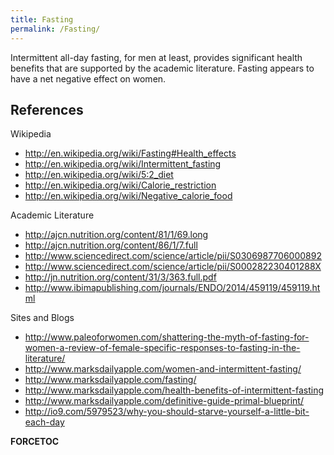 ```yaml
---
title: Fasting
permalink: /Fasting/
---
```


Intermittent all-day fasting, for men at least, provides significant health benefits that are supported by the academic literature. Fasting appears to have a net negative effect on women.

References
----------

Wikipedia

-   <http://en.wikipedia.org/wiki/Fasting#Health_effects>
-   <http://en.wikipedia.org/wiki/Intermittent_fasting>
-   <http://en.wikipedia.org/wiki/5:2_diet>
-   <http://en.wikipedia.org/wiki/Calorie_restriction>
-   <http://en.wikipedia.org/wiki/Negative_calorie_food>

Academic Literature

-   <http://ajcn.nutrition.org/content/81/1/69.long>
-   <http://ajcn.nutrition.org/content/86/1/7.full>
-   <http://www.sciencedirect.com/science/article/pii/S0306987706000892>
-   <http://www.sciencedirect.com/science/article/pii/S000282230401288X>
-   <http://jn.nutrition.org/content/31/3/363.full.pdf>
-   <http://www.ibimapublishing.com/journals/ENDO/2014/459119/459119.html>

Sites and Blogs

-   <http://www.paleoforwomen.com/shattering-the-myth-of-fasting-for-women-a-review-of-female-specific-responses-to-fasting-in-the-literature/>
-   <http://www.marksdailyapple.com/women-and-intermittent-fasting/>
-   <http://www.marksdailyapple.com/fasting/>
-   <http://www.marksdailyapple.com/health-benefits-of-intermittent-fasting>
-   <http://www.marksdailyapple.com/definitive-guide-primal-blueprint/>
-   <http://io9.com/5979523/why-you-should-starve-yourself-a-little-bit-each-day>

__FORCETOC__